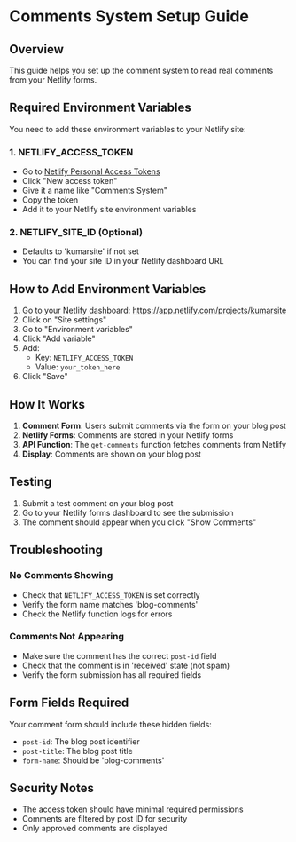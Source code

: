 # Comments System Setup Guide

## Overview
This guide helps you set up the comment system to read real comments from your Netlify forms.

## Required Environment Variables

You need to add these environment variables to your Netlify site:

### 1. NETLIFY_ACCESS_TOKEN
- Go to [Netlify Personal Access Tokens](https://app.netlify.com/user/applications#personal-access-tokens)
- Click "New access token"
- Give it a name like "Comments System"
- Copy the token
- Add it to your Netlify site environment variables

### 2. NETLIFY_SITE_ID (Optional)
- Defaults to 'kumarsite' if not set
- You can find your site ID in your Netlify dashboard URL

## How to Add Environment Variables

1. Go to your Netlify dashboard: https://app.netlify.com/projects/kumarsite
2. Click on "Site settings"
3. Go to "Environment variables"
4. Click "Add variable"
5. Add:
   - Key: `NETLIFY_ACCESS_TOKEN`
   - Value: `your_token_here`
6. Click "Save"

## How It Works

1. **Comment Form**: Users submit comments via the form on your blog post
2. **Netlify Forms**: Comments are stored in your Netlify forms
3. **API Function**: The `get-comments` function fetches comments from Netlify
4. **Display**: Comments are shown on your blog post

## Testing

1. Submit a test comment on your blog post
2. Go to your Netlify forms dashboard to see the submission
3. The comment should appear when you click "Show Comments"

## Troubleshooting

### No Comments Showing
- Check that `NETLIFY_ACCESS_TOKEN` is set correctly
- Verify the form name matches 'blog-comments'
- Check the Netlify function logs for errors

### Comments Not Appearing
- Make sure the comment has the correct `post-id` field
- Check that the comment is in 'received' state (not spam)
- Verify the form submission has all required fields

## Form Fields Required

Your comment form should include these hidden fields:
- `post-id`: The blog post identifier
- `post-title`: The blog post title
- `form-name`: Should be 'blog-comments'

## Security Notes

- The access token should have minimal required permissions
- Comments are filtered by post ID for security
- Only approved comments are displayed
